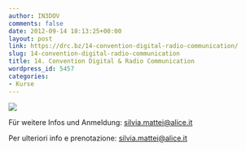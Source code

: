 ```yaml
---
author: IN3DOV
comments: false
date: 2012-09-14 18:13:25+00:00
layout: post
link: https://drc.bz/14-convention-digital-radio-communication/
slug: 14-convention-digital-radio-communication
title: 14. Convention Digital & Radio Communication
wordpress_id: 5457
categories:
- Kurse
---
```


[![](https://drc.bz/wp-content/uploads/2012/09/14convention1.jpg)](https://drc.bz/wp-content/uploads/2012/09/14convention1.jpg)

Für weitere Infos und Anmeldung: [silvia.mattei@alice.it](mailto:silvia.mattei@alice.it) 

Per ulteriori info e prenotazione: [silvia.mattei@alice.it](mailto:silvia.mattei@alice.it)
